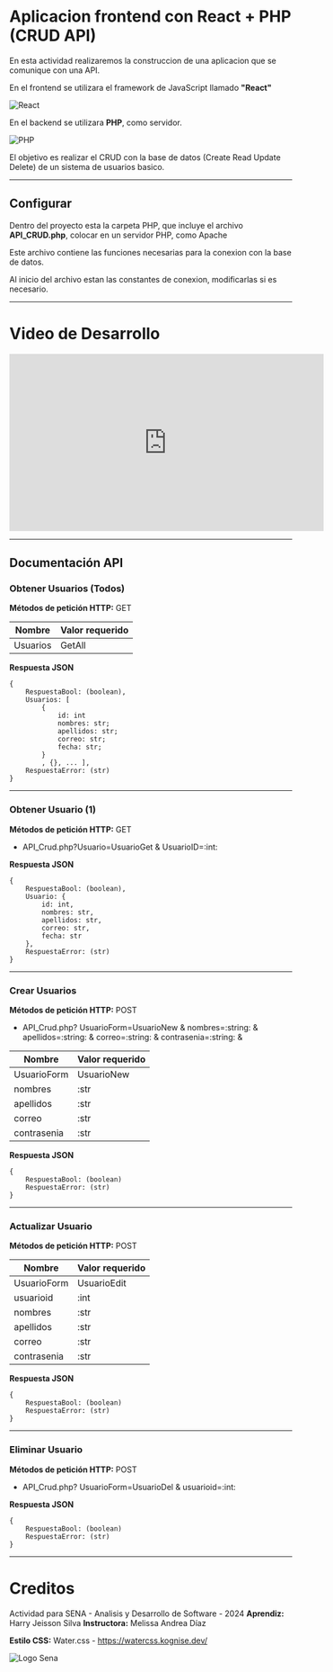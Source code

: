 # Aplicacion frontend con React + PHP (CRUD API)
En esta actividad realizaremos la construccion de una aplicacion que se comunique con una API.

En el frontend se utilizara el framework de JavaScript llamado **"React"**


<img src="https://encrypted-tbn0.gstatic.com/images?q=tbn:ANd9GcSlGmKtrnxElpqw3AExKXPWWBulcwjlvDJa1Q&s" style="max-height: 10em" alt="React">


En el backend se utilizara **PHP**, como servidor.

<img src="https://upload.wikimedia.org/wikipedia/commons/thumb/2/27/PHP-logo.svg/2560px-PHP-logo.svg.png" style="max-height: 10em" alt="PHP">

El objetivo es realizar el CRUD con la base de datos (Create Read Update Delete) de un sistema de usuarios basico.

***

## Configurar

Dentro del proyecto esta la carpeta PHP, que incluye el archivo **API_CRUD.php**, colocar en un servidor PHP, como Apache

Este archivo contiene las funciones necesarias para la conexion con la base de datos.

Al inicio del archivo estan las constantes de conexion, modificarlas si es necesario.

***

# Video de Desarrollo

<iframe width="560" height="315" src="https://www.youtube.com/embed/7gGg2rp4yQo?si=GX_cFUy1K8sDLZbI" title="YouTube video player" frameborder="0" allow="accelerometer; autoplay; clipboard-write; encrypted-media; gyroscope; picture-in-picture; web-share" referrerpolicy="strict-origin-when-cross-origin" allowfullscreen></iframe>

***

## Documentación API

### Obtener Usuarios (Todos)

**Métodos de petición HTTP:** GET

| Nombre | Valor requerido |
|----------|----------|
| Usuarios    | GetAll |


**Respuesta JSON**

```
{
    RespuestaBool: (boolean),
    Usuarios: [ 
        {
            id: int
            nombres: str;
            apellidos: str;
            correo: str;
            fecha: str;
        }
        , {}, ... ],
    RespuestaError: (str)
}
```

***

### Obtener Usuario (1)

**Métodos de petición HTTP:** GET

* API_Crud.php?Usuario=UsuarioGet & UsuarioID=:int:



**Respuesta JSON**

```
{
    RespuestaBool: (boolean),
    Usuario: {
        id: int,
        nombres: str,
        apellidos: str,
        correo: str,
        fecha: str
    },
    RespuestaError: (str)
}
```


***

### Crear Usuarios

**Métodos de petición HTTP:** POST

* API_Crud.php? UsuarioForm=UsuarioNew  & nombres=:string:  & apellidos=:string:  & correo=:string:  & contrasenia=:string:  & 

| Nombre | Valor requerido |
|----------|----------|
| UsuarioForm    | UsuarioNew |
| nombres    | :str   | 
| apellidos   | :str   |
| correo   | :str   |
| contrasenia   | :str   |


**Respuesta JSON**

```
{
    RespuestaBool: (boolean)
    RespuestaError: (str)
}
```

***

### Actualizar Usuario

**Métodos de petición HTTP:** POST

| Nombre | Valor requerido |
|----------|----------|
| UsuarioForm    | UsuarioEdit |
| usuarioid    | :int   | 
| nombres    | :str   | 
| apellidos   | :str   |
| correo   | :str   |
| contrasenia   | :str   |

**Respuesta JSON**

```
{
    RespuestaBool: (boolean)
    RespuestaError: (str)
}
```

***

### Eliminar Usuario

**Métodos de petición HTTP:** POST

* API_Crud.php? UsuarioForm=UsuarioDel  & usuarioid=:int:


**Respuesta JSON**

```
{
    RespuestaBool: (boolean)
    RespuestaError: (str)
}
```

***

# Creditos

Actividad para SENA - Analisis y Desarrollo de Software - 2024
**Aprendiz:** Harry Jeisson Silva
**Instructora:** Melissa Andrea Díaz

**Estilo CSS:** Water.css - https://watercss.kognise.dev/

<img src="https://encrypted-tbn0.gstatic.com/images?q=tbn:ANd9GcR5cOEDU3qHCLxvlZqON5F3GO7h-HamOFI-zQ&s" alt="Logo Sena" />
